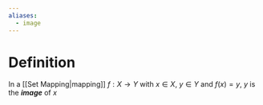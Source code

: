 ```yaml
---
aliases:
  - image
---
```

# Definition
In a [[Set Mapping|mapping]] $f: X \to Y$ with $x \in X$, $y \in Y$ and $f(x) = y$, $y$ is the ___image___ of $x$ 
